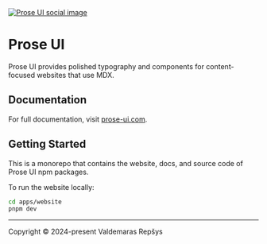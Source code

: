 <a href="https://prose-ui.com" >
  <img alt="Prose UI social image" src="https://repository-images.githubusercontent.com/898552859/60af321f-9566-42e9-9a20-6120a366639a" />
</a>

# Prose UI

Prose UI provides polished typography and components for content-focused websites that use MDX.

## Documentation

For full documentation, visit [prose-ui.com](https://prose-ui.com).

## Getting Started

This is a monorepo that contains the website, docs, and source code of Prose UI npm packages.

To run the website locally:

```bash
cd apps/website
pnpm dev
```

---

Copyright © 2024-present Valdemaras Repšys
